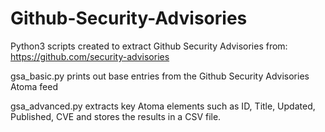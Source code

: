 # Github-Security-Advisories
Python3 scripts created to extract Github Security Advisories from:
https://github.com/security-advisories

gsa_basic.py prints out base entries from the Github Security Advisories Atoma feed

gsa_advanced.py extracts key Atoma elements such as ID, Title, Updated, Published, CVE and stores the results in a CSV file.

